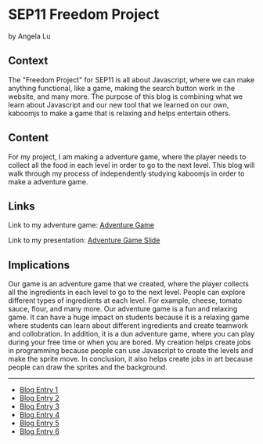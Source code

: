 # SEP11 Freedom Project
by Angela Lu

## Context
The "Freedom Project" for SEP11 is all about Javascript, where we can make anything functional, like a game, making the search button work in the website, and many more. The purpose of this blog is combining what we learn about Javascript and our new tool that we learned on our own, kaboomjs to make a game that is relaxing and helps entertain others. 

## Content
For my project, I am making a adventure game, where the player needs to collect all the food in each level in order to go to the next level. This blog will walk through my process of independently studying kaboomjs in order to make a adventure game.

## Links

Link to my adventure game: [Adventure Game](https://freedom-project-adventure.jessicay1464.repl.co)

Link to my presentation: [Adventure Game Slide](https://docs.google.com/presentation/d/1qWAJZ0HSZEKE1pYdl3ibgjXLEhHsqzs6QJ_AO9F9LzM/edit#slide=id.g243388383f6_0_2241)

## Implications
Our game is an adventure game that we created, where the player collects all the ingredients in each level to go to the next level. People can explore different types of ingredients at each level. For example, cheese, tomato sauce, flour, and many more. Our adventure game is a fun and relaxing game. It can have a huge impact on students because it is a relaxing game where students can learn about different ingredients and create teamwork and collobration. In addition, it is a dun adventure game, where you can play during your free time or when you are bored. My creation helps create jobs in programming because people can use Javascript to create the levels and make the sprite move. In conclusion, it also helps create jobs in art because people can draw the sprites and the background.

---

* [Blog Entry 1](entries/entry01.md)
* [Blog Entry 2](entries/entry02.md)
* [Blog Entry 3](entries/entry03.md)
* [Blog Entry 4](entries/entry04.md)
* [Blog Entry 5](entries/entry05.md)
* [Blog Entry 6](entries/entry06.md)
